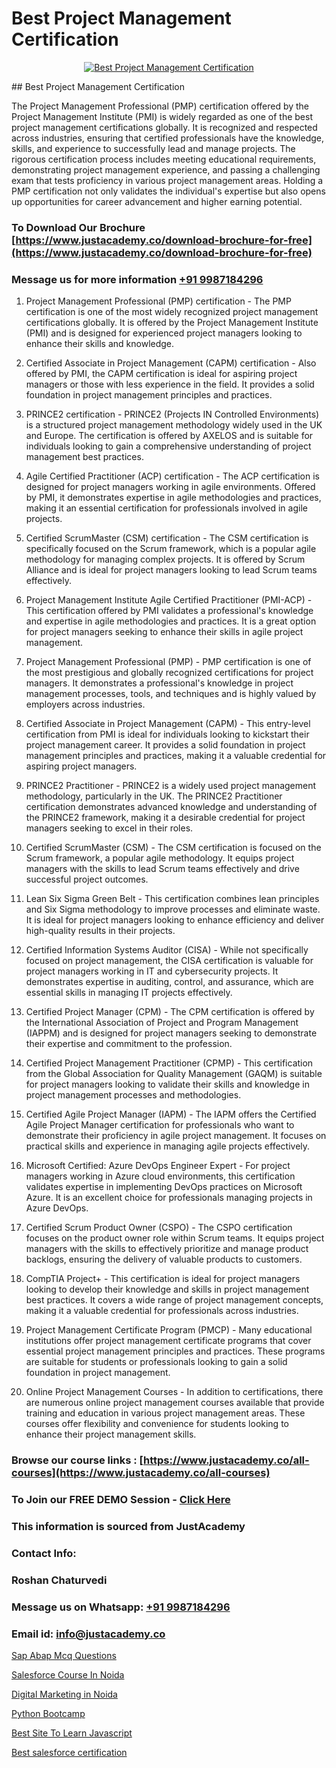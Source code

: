 # Best Project Management Certification

<p align="center">
  <a href="https://justacademy.co/course-detail/pmp-certification-training">
    <img src="https://justacademy.co/storage2/course_image/1709713463_course_image.webp" alt="Best Project Management Certification">
  </a>
</p>
## Best Project Management Certification

The Project Management Professional (PMP) certification offered by the Project Management Institute (PMI) is widely regarded as one of the best project management certifications globally. It is recognized and respected across industries, ensuring that certified professionals have the knowledge, skills, and experience to successfully lead and manage projects. The rigorous certification process includes meeting educational requirements, demonstrating project management experience, and passing a challenging exam that tests proficiency in various project management areas. Holding a PMP certification not only validates the individual's expertise but also opens up opportunities for career advancement and higher earning potential.
### To Download Our Brochure [https://www.justacademy.co/download-brochure-for-free](https://www.justacademy.co/download-brochure-for-free)
### Message us for more information [+91 9987184296](https://api.whatsapp.com/send?phone=919987184296)
1) Project Management Professional (PMP) certification - The PMP certification is one of the most widely recognized project management certifications globally. It is offered by the Project Management Institute (PMI) and is designed for experienced project managers looking to enhance their skills and knowledge.

2) Certified Associate in Project Management (CAPM) certification - Also offered by PMI, the CAPM certification is ideal for aspiring project managers or those with less experience in the field. It provides a solid foundation in project management principles and practices.

3) PRINCE2 certification - PRINCE2 (Projects IN Controlled Environments) is a structured project management methodology widely used in the UK and Europe. The certification is offered by AXELOS and is suitable for individuals looking to gain a comprehensive understanding of project management best practices.

4) Agile Certified Practitioner (ACP) certification - The ACP certification is designed for project managers working in agile environments. Offered by PMI, it demonstrates expertise in agile methodologies and practices, making it an essential certification for professionals involved in agile projects.

5) Certified ScrumMaster (CSM) certification - The CSM certification is specifically focused on the Scrum framework, which is a popular agile methodology for managing complex projects. It is offered by Scrum Alliance and is ideal for project managers looking to lead Scrum teams effectively.

6) Project Management Institute Agile Certified Practitioner (PMI-ACP) - This certification offered by PMI validates a professional's knowledge and expertise in agile methodologies and practices. It is a great option for project managers seeking to enhance their skills in agile project management.

7) Project Management Professional (PMP) - PMP certification is one of the most prestigious and globally recognized certifications for project managers. It demonstrates a professional's knowledge in project management processes, tools, and techniques and is highly valued by employers across industries.

8) Certified Associate in Project Management (CAPM) - This entry-level certification from PMI is ideal for individuals looking to kickstart their project management career. It provides a solid foundation in project management principles and practices, making it a valuable credential for aspiring project managers.

9) PRINCE2 Practitioner - PRINCE2 is a widely used project management methodology, particularly in the UK. The PRINCE2 Practitioner certification demonstrates advanced knowledge and understanding of the PRINCE2 framework, making it a desirable credential for project managers seeking to excel in their roles.

10) Certified ScrumMaster (CSM) - The CSM certification is focused on the Scrum framework, a popular agile methodology. It equips project managers with the skills to lead Scrum teams effectively and drive successful project outcomes.

11) Lean Six Sigma Green Belt - This certification combines lean principles and Six Sigma methodology to improve processes and eliminate waste. It is ideal for project managers looking to enhance efficiency and deliver high-quality results in their projects.

12) Certified Information Systems Auditor (CISA) - While not specifically focused on project management, the CISA certification is valuable for project managers working in IT and cybersecurity projects. It demonstrates expertise in auditing, control, and assurance, which are essential skills in managing IT projects effectively.

13) Certified Project Manager (CPM) - The CPM certification is offered by the International Association of Project and Program Management (IAPPM) and is designed for project managers seeking to demonstrate their expertise and commitment to the profession.

14) Certified Project Management Practitioner (CPMP) - This certification from the Global Association for Quality Management (GAQM) is suitable for project managers looking to validate their skills and knowledge in project management processes and methodologies.

15) Certified Agile Project Manager (IAPM) - The IAPM offers the Certified Agile Project Manager certification for professionals who want to demonstrate their proficiency in agile project management. It focuses on practical skills and experience in managing agile projects effectively.

16) Microsoft Certified: Azure DevOps Engineer Expert - For project managers working in Azure cloud environments, this certification validates expertise in implementing DevOps practices on Microsoft Azure. It is an excellent choice for professionals managing projects in Azure DevOps.

17) Certified Scrum Product Owner (CSPO) - The CSPO certification focuses on the product owner role within Scrum teams. It equips project managers with the skills to effectively prioritize and manage product backlogs, ensuring the delivery of valuable products to customers.

18) CompTIA Project+ - This certification is ideal for project managers looking to develop their knowledge and skills in project management best practices. It covers a wide range of project management concepts, making it a valuable credential for professionals across industries.

19) Project Management Certificate Program (PMCP) - Many educational institutions offer project management certificate programs that cover essential project management principles and practices. These programs are suitable for students or professionals looking to gain a solid foundation in project management.

20) Online Project Management Courses - In addition to certifications, there are numerous online project management courses available that provide training and education in various project management areas. These courses offer flexibility and convenience for students looking to enhance their project management skills.

### Browse our course links : [https://www.justacademy.co/all-courses](https://www.justacademy.co/all-courses) 
### To Join our FREE DEMO Session - [Click Here](https://www.justacademy.co/register-for-course-demo)


### This information is sourced from JustAcademy
### Contact Info:
### Roshan Chaturvedi
### Message us on Whatsapp: [+91 9987184296](https://api.whatsapp.com/send?phone=919987184296)
### Email id: [info@justacademy.co](mailto:info@justacademy.co)
                
[Sap Abap Mcq Questions](https://www.linkedin.com/pulse/sap-abap-mcq-questions-justacademy-las-vegas-z9wjf?trackingId=RKq%2BIDJ6YJoNmN2VLRF%2FzQ%3D%3D&lipi=urn%3Ali%3Apage%3Ad_flagship3_company_admin%3BG4Wghg4iTSeMidZTUzwcOQ%3D%3D)

[Salesforce Course In Noida](https://www.linkedin.com/pulse/salesforce-course-noida-software-training-mountain-view-a65oe?trackingId=BaYtO3U2c6lhWEIKscNytQ%3D%3D&lipi=urn%3Ali%3Apage%3Ad_flagship3_company_admin%3BbQ9qZFjkRLyS67kyvPtamg%3D%3D)

[Digital Marketing in Noida](https://medium.com/@ranepooja/digital-marketing-in-noida-9595662060a8)

[Python Bootcamp](https://medium.com/@surajvaishnav5015/python-bootcamp-837d1107d738)

[Best Site To Learn Javascript](https://justacademyin.github.io/justacademy/best-site-to-learn-javascript)

[Best salesforce certification](https://justacademyin.github.io/justacademy/best-salesforce-certification)


